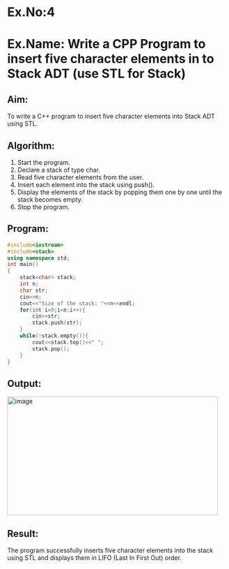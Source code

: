 # Ex.No:4
# Ex.Name: Write a CPP Program to insert five character elements in to Stack ADT (use STL for Stack)
## Aim:
To write a C++ program to insert five character elements into Stack ADT using STL.

## Algorithm:
1. Start the program.
2. Declare a stack of type char.
3. Read five character elements from the user.
4. Insert each element into the stack using push().
5. Display the elements of the stack by popping them one by one until the stack becomes empty.
6. Stop the program.


## Program:
```cpp
#include<iostream>
#include<stack>
using namespace std;
int main()
{
    stack<char> stack;
    int n;
    char str;
    cin>>n;
    cout<<"Size of the stack: "<<n<<endl;
    for(int i=0;i<n;i++){
        cin>>str;
        stack.push(str);
    }
    while(!stack.empty()){
        cout<<stack.top()<<" ";
        stack.pop();
    }
}
```



## Output:
<img width="484" height="272" alt="image" src="https://github.com/user-attachments/assets/72c66d2b-bb8c-4c14-99d1-7ce8994fd52e" />



## Result:
The program successfully inserts five character elements into the stack using STL and displays them in LIFO (Last In First Out) order.
